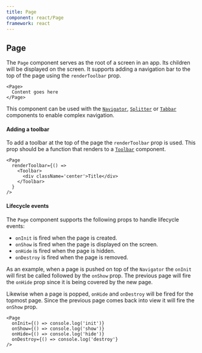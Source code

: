 ```yaml
---
title: Page
component: react/Page
framework: react
---
```


## Page

The `Page` component serves as the root of a screen in an app. Its children will be displayed on the screen. It supports adding a navigation bar to the top of the page using the `renderToolbar` prop.

```
<Page>
  Content goes here
</Page>
```

This component can be used with the [`Navigator`](Navigator.html), [`Splitter`](Splitter.html) or [`Tabbar`](Tabbar.html) components to enable complex navigation.

#### Adding a toolbar

To add a toolbar at the top of the page the `renderToolbar` prop is used. This prop should be a function that renders to a [`Toolbar`](Toolbar.html) component.

```
<Page
  renderToolbar={() =>
    <Toolbar>
      <div className='center'>Title</div>
    </Toolbar>
  }
/>
```

#### Lifecycle events

The `Page` component supports the following props to handle lifecycle events:

* `onInit` is fired when the page is created.
* `onShow` is fired when the page is displayed on the screen.
* `onHide` is fired when the page is hidden.
* `onDestroy` is fired when the page is removed.

As an example, when a page is pushed on top of the `Navigator` the `onInit` will first be called followed by the `onShow` prop. The previous page will fire the `onHide` prop since it is being covered by the new page.

Likewise when a page is popped, `onHide` and `onDestroy` will be fired for the topmost page. Since the previous page comes back into view it will fire the `onShow` prop.

```
<Page
  onInit={() => console.log('init')}
  onShow={() => console.log('show')}
  onHide={() => console.log('hide')}
  onDestroy={() => console.log('destroy'}
/>
```
